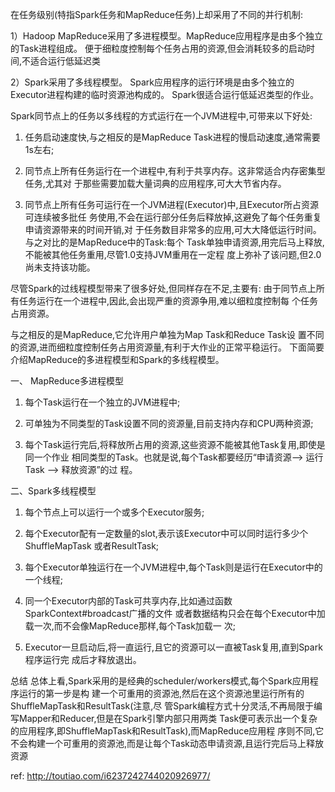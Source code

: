 在任务级别(特指Spark任务和MapReduce任务)上却采用了不同的并行机制:

1）Hadoop MapReduce采用了多进程模型。MapReduce应用程序是由多个独立的Task进程组成。
便于细粒度控制每个任务占用的资源,但会消耗较多的启动时间,不适合运行低延迟类

2）Spark采用了多线程模型。
Spark应用程序的运行环境是由多个独立的Executor进程构建的临时资源池构成的。
Spark很适合运行低延迟类型的作业。
 

Spark同节点上的任务以多线程的方式运行在一个JVM进程中,可带来以下好处:

1) 任务启动速度快,与之相反的是MapReduce Task进程的慢启动速度,通常需要1s左右;

2) 同节点上所有任务运行在一个进程中,有利于共享内存。这非常适合内存密集型任务,尤其对
于那些需要加载大量词典的应用程序,可大大节省内存。

3) 同节点上所有任务可运行在一个JVM进程(Executor)中,且Executor所占资源可连续被多批任
务使用,不会在运行部分任务后释放掉,这避免了每个任务重复申请资源带来的时间开销,对
于任务数目非常多的应用,可大大降低运行时间。与之对比的是MapReduce中的Task:每个
Task单独申请资源,用完后⻢上释放,不能被其他任务重用,尽管1.0支持JVM重用在一定程
度上弥补了该问题,但2.0尚未支持该功能。

尽管Spark的过线程模型带来了很多好处,但同样存在不足,主要有:
由于同节点上所有任务运行在一个进程中,因此,会出现严重的资源争用,难以细粒度控制每
个任务占用资源。

与之相反的是MapReduce,它允许用户单独为Map Task和Reduce Task设
置不同的资源,进而细粒度控制任务占用资源量,有利于大作业的正常平稳运行。
下面简要介绍MapReduce的多进程模型和Spark的多线程模型。

一、 MapReduce多进程模型

1) 每个Task运行在一个独立的JVM进程中;

2) 可单独为不同类型的Task设置不同的资源量,目前支持内存和CPU两种资源;

3) 每个Task运行完后,将释放所占用的资源,这些资源不能被其他Task复用,即使是同一个作业
相同类型的Task。也就是说,每个Task都要经历“申请资源—> 运行Task –> 释放资源”的过
程。

二、Spark多线程模型

1) 每个节点上可以运行一个或多个Executor服务;

2) 每个Executor配有一定数量的slot,表示该Executor中可以同时运行多少个ShuffleMapTask
或者ResultTask;

3) 每个Executor单独运行在一个JVM进程中,每个Task则是运行在Executor中的一个线程;

4) 同一个Executor内部的Task可共享内存,比如通过函数SparkContext#broadcast广播的文件
或者数据结构只会在每个Executor中加载一次,而不会像MapReduce那样,每个Task加载一
次;

5) Executor一旦启动后,将一直运行,且它的资源可以一直被Task复用,直到Spark程序运行完
成后才释放退出。

总结
总体上看,Spark采用的是经典的scheduler/workers模式,每个Spark应用程序运行的第一步是构
建一个可重用的资源池,然后在这个资源池里运行所有的ShuffleMapTask和ResultTask(注意,尽
管Spark编程方式十分灵活,不再局限于编写Mapper和Reducer,但是在Spark引擎内部只用两类
Task便可表示出一个复杂的应用程序,即ShuffleMapTask和ResultTask),而MapReduce应用程
序则不同,它不会构建一个可重用的资源池,而是让每个Task动态申请资源,且运行完后⻢上释放
资源


ref:
http://toutiao.com/i6237242744020926977/



